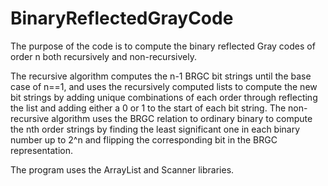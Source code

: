 # BinaryReflectedGrayCode

The purpose of the code is to compute the binary reflected Gray 
codes of order n both recursively and non-recursively.

The recursive algorithm computes the n-1 BRGC bit strings until
the base case of n==1, and uses the recursively computed lists to
compute the new bit strings by adding unique combinations of each order
through reflecting the list and adding either a 0 or 1 to the start of 
each bit string. The non-recursive algorithm uses the BRGC relation to 
ordinary binary to compute the nth order strings by finding the least 
significant one in each binary number up to 2^n and flipping the corresponding
bit in the BRGC representation.

The program uses the ArrayList and Scanner libraries.
